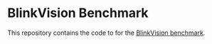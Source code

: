 
# BlinkVision Benchmark

This repository contains the code to for the [BlinkVision benchmark](https://www.blinkvision.net/).